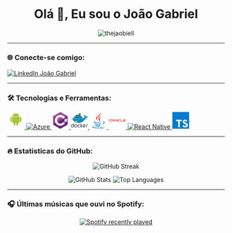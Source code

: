 <h1 align="center">Olá 👋, Eu sou o João Gabriel</h1>

<p align="center">
  <img src="https://komarev.com/ghpvc/?username=thejaobiell&label=Profile%20views&color=0e75b6&style=flat" alt="thejaobiell" />
</p>

---

### 🌐 Conecte-se comigo:

<p align="left">
  <a href="https://br.linkedin.com/in/jo%C3%A3o-gabriel-b-93b67b323" target="_blank">
    <img align="center" src="https://raw.githubusercontent.com/rahuldkjain/github-profile-readme-generator/master/src/images/icons/Social/linked-in-alt.svg" alt="LinkedIn João Gabriel" height="30" width="40" />
  </a>
</p>

---

### 🛠️ Tecnologias e Ferramentas:

<p align="left">
  <a href="https://developer.android.com" target="_blank">
    <img src="https://raw.githubusercontent.com/devicons/devicon/master/icons/android/android-original-wordmark.svg" alt="Android" width="40" height="40"/>
  </a>
  <a href="https://azure.microsoft.com/en-in/" target="_blank">
    <img src="https://www.vectorlogo.zone/logos/microsoft_azure/microsoft_azure-icon.svg" alt="Azure" width="40" height="40"/>
  </a>
  <a href="https://www.w3schools.com/cs/" target="_blank">
    <img src="https://raw.githubusercontent.com/devicons/devicon/master/icons/csharp/csharp-original.svg" alt="C#" width="40" height="40"/>
  </a>
  <a href="https://www.docker.com/" target="_blank">
    <img src="https://raw.githubusercontent.com/devicons/devicon/master/icons/docker/docker-original-wordmark.svg" alt="Docker" width="40" height="40"/>
  </a>
  <a href="https://www.java.com" target="_blank">
    <img src="https://raw.githubusercontent.com/devicons/devicon/master/icons/java/java-original.svg" alt="Java" width="40" height="40"/>
  </a>
  <a href="https://www.oracle.com/" target="_blank">
    <img src="https://raw.githubusercontent.com/devicons/devicon/master/icons/oracle/oracle-original.svg" alt="Oracle" width="40" height="40"/>
  </a>
  <a href="https://reactnative.dev/" target="_blank">
    <img src="https://reactnative.dev/img/header_logo.svg" alt="React Native" width="40" height="40"/>
  </a>
  <a href="https://www.typescriptlang.org/" target="_blank">
    <img src="https://raw.githubusercontent.com/devicons/devicon/master/icons/typescript/typescript-original.svg" alt="TypeScript" width="40" height="40"/>
  </a>
</p>

---

### 🔥 Estatísticas do GitHub:

<p align="center">
  <img src="https://github-readme-streak-stats.herokuapp.com/?user=thejaobiell&theme=dark" alt="GitHub Streak" />
</p>

<div align="center">
  <img src="https://github-readme-stats.vercel.app/api?username=thejaobiell&hide_title=false&hide_rank=false&show_icons=true&include_all_commits=true&count_private=true&disable_animations=false&theme=dracula&locale=en&hide_border=false&order=1" height="150" alt="GitHub Stats" />
  <img src="https://github-readme-stats.vercel.app/api/top-langs?username=thejaobiell&locale=en&hide_title=false&layout=compact&card_width=320&langs_count=5&theme=dracula&hide_border=false&order=2" height="150" alt="Top Languages" />
</div>

---

### 🎧 Últimas músicas que ouvi no Spotify:

<div align="center">
  <a href="https://open.spotify.com/user/jbiel2005" target="_blank">
    <img src="https://spotify-recently-played-readme.vercel.app/api?user=jbiel2005&count=5" alt="Spotify recently played" />
  </a>
</div>
